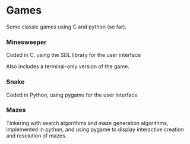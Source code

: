 
# Games

Some classic games using C and python (so far).

### Minesweeper 
Coded in C, using the SDL library for the user interface

Also includes a terminal-only version of the game.


### Snake
Coded in Python, using pygame for the user interface


### Mazes 
Tinkering with search algorithms and maze generation algorithms, implemented in python, and using pygame to display interactive creation and resolution of mazes.

